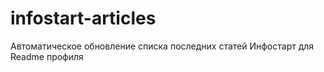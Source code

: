 # infostart-articles
Автоматическое обновление списка последних статей Инфостарт для Readme профиля
